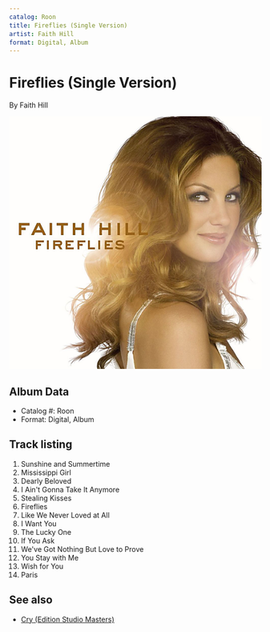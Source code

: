 ```yaml
---
catalog: Roon
title: Fireflies (Single Version)
artist: Faith Hill
format: Digital, Album
---
```


# Fireflies (Single Version)

By Faith Hill

![](../../assets/albumcovers/Faith_Hill-Fireflies_Single_Version.png)

## Album Data

- Catalog #: Roon
- Format: Digital, Album


## Track listing


1. Sunshine and Summertime
2. Mississippi Girl
3. Dearly Beloved
4. I Ain't Gonna Take It Anymore
5. Stealing Kisses
6. Fireflies
7. Like We Never Loved at All
8. I Want You
9. The Lucky One
10. If You Ask
11. We've Got Nothing But Love to Prove
12. You Stay with Me
13. Wish for You
14. Paris


## See also

- [Cry (Edition Studio Masters)](Cry_Edition_Studio_Masters.md)
